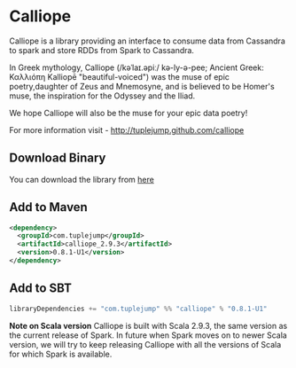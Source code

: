 Calliope
========
Calliope is a library providing an interface to consume data from Cassandra to spark and store RDDs from Spark to Cassandra.

In Greek mythology, Calliope (/kəˈlaɪ.əpiː/ kə-ly-ə-pee; Ancient Greek: Καλλιόπη Kalliopē "beautiful-voiced") was the muse of epic poetry,daughter of Zeus and Mnemosyne, and is believed to be Homer's muse, the inspiration for the Odyssey and the Iliad.

We hope Calliope will also be the muse for your epic data poetry!

For more information visit - http://tuplejump.github.com/calliope

## Download Binary

You can download the library from [here](http://bit.ly/1mUWF39)

## Add to Maven

```xml
<dependency>
  <groupId>com.tuplejump</groupId>
  <artifactId>calliope_2.9.3</artifactId>
  <version>0.8.1-U1</version>
</dependency>
```

## Add to SBT
```scala
libraryDependencies += "com.tuplejump" %% "calliope" % "0.8.1-U1"
```

**Note on Scala version**
Calliope is built with Scala 2.9.3, the same version as the current release of Spark. In future when Spark moves on to newer Scala version, we will try to keep releasing Calliope with all the versions of Scala for which Spark is available.

